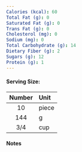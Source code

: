 ```yaml
---
Calories (kcal): 60
Total Fat (g): 0
Saturated Fat (g): 0
Trans Fat (g): 0
Cholesterol (mg): 0
Sodium (mg): 0
Total Carbohydrate (g): 14
Dietary Fiber (g): 2
Sugars (g): 12
Protein (g): 1
---
```

#### Serving Size:

| Number | Unit  |
| :----: | :---- |
|   10   | piece |
|  144   | g     |
|  3/4   | cup   |
#### Notes